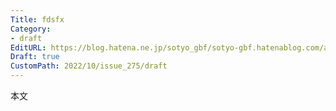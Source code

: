 ```yaml
---
Title: fdsfx
Category:
- draft
EditURL: https://blog.hatena.ne.jp/sotyo_gbf/sotyo-gbf.hatenablog.com/atom/entry/4207112889924049955
Draft: true
CustomPath: 2022/10/issue_275/draft
---
```


本文

